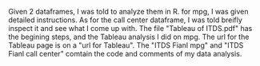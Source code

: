 Given 2 dataframes, I was told to analyze them in R. for mpg, I was given detailed instructions. As for the call center dataframe, I was told breifly inspect it and see what I come up with. 
The file "Tableau of ITDS.pdf" has the begining steps, and the Tableau analysis I did on mpg. The url for the Tableau page is on a "url for Tableau". The "ITDS Fianl mpg" and "ITDS Fianl call center" comtain the code and comments of my data analysis.
